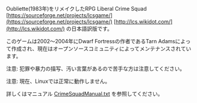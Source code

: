 Oubliette(1983年)をリメイクしたRPG Liberal Crime Squad
[https://sourceforge.net/projects/lcsgame/](https://sourceforge.net/projects/lcsgame/)
[http://lcs.wikidot.com/](http://lcs.wikidot.com/)
の日本語訳版です。

このゲームは2002～2004年にDwarf Fortressの作者であるTarn Adamsによって作成され、現在はオープンソースコミュニティによってメンテナンスされています。

注意: 犯罪や暴力の描写、汚い言葉があるので苦手な方は注意してください。

注意: 現在、Linuxでは正常に動作しません。

詳しくはマニュアル
[CrimeSquadManual.txt](https://github.com/maruhiro-ver0/lcs-ja/blob/master/docs/CrimeSquadManual.txt)
を参照してください。
